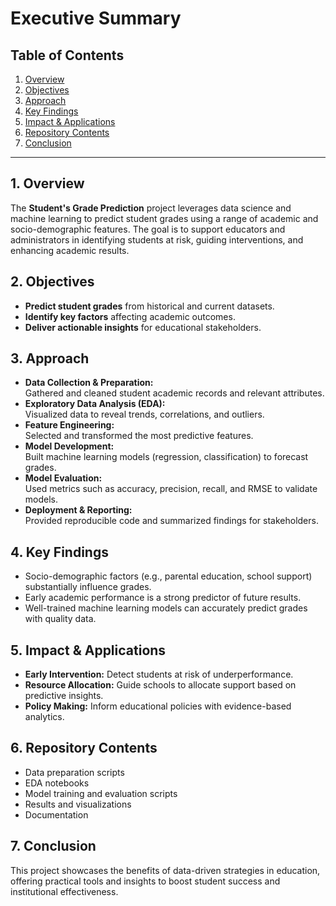# Executive Summary

## Table of Contents
1. [Overview](#overview)
2. [Objectives](#objectives)
3. [Approach](#approach)
4. [Key Findings](#key-findings)
5. [Impact & Applications](#impact--applications)
6. [Repository Contents](#repository-contents)
7. [Conclusion](#conclusion)

---

## 1. Overview
The **Student's Grade Prediction** project leverages data science and machine learning to predict student grades using a range of academic and socio-demographic features. The goal is to support educators and administrators in identifying students at risk, guiding interventions, and enhancing academic results.

## 2. Objectives
- **Predict student grades** from historical and current datasets.
- **Identify key factors** affecting academic outcomes.
- **Deliver actionable insights** for educational stakeholders.

## 3. Approach
- **Data Collection & Preparation:**  
  Gathered and cleaned student academic records and relevant attributes.
- **Exploratory Data Analysis (EDA):**  
  Visualized data to reveal trends, correlations, and outliers.
- **Feature Engineering:**  
  Selected and transformed the most predictive features.
- **Model Development:**  
  Built machine learning models (regression, classification) to forecast grades.
- **Model Evaluation:**  
  Used metrics such as accuracy, precision, recall, and RMSE to validate models.
- **Deployment & Reporting:**  
  Provided reproducible code and summarized findings for stakeholders.

## 4. Key Findings
- Socio-demographic factors (e.g., parental education, school support) substantially influence grades.
- Early academic performance is a strong predictor of future results.
- Well-trained machine learning models can accurately predict grades with quality data.

## 5. Impact & Applications
- **Early Intervention:** Detect students at risk of underperformance.
- **Resource Allocation:** Guide schools to allocate support based on predictive insights.
- **Policy Making:** Inform educational policies with evidence-based analytics.

## 6. Repository Contents
- Data preparation scripts
- EDA notebooks
- Model training and evaluation scripts
- Results and visualizations
- Documentation

## 7. Conclusion
This project showcases the benefits of data-driven strategies in education, offering practical tools and insights to boost student success and institutional effectiveness.


